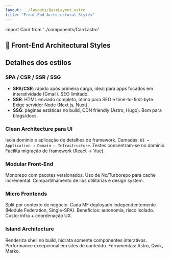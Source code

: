 ```yaml
---
layout: ../layouts/BaseLayout.astro
title: "Front-End Architectural Styles"
---
```


import Card from '../components/Card.astro'

## 🧠 Front-End Architectural Styles

<div class="grid sm:grid-cols-2 lg:grid-cols-3 gap-6 mt-6">
<Card title="SPA / CSR / SSR / SSG" href="https://nextjs.org/docs/basic-features/pages#static-generation-recommended" description="Choose rendering strategy based on SEO, time-to-interactive and infrastructure." />

<Card title="Clean Architecture for UI" href="https://github.com/pvarentsov/awesome-clean-architecture" description="Isolate domain logic from framework dependencies by applying Clean/Hexagonal principles." />

<Card title="Modular Front-End" href="https://nx.dev/concepts/monorepos" description="Build decoupled services & shareable libraries, often in a monorepo." />

<Card title="Micro Frontends" href="https://micro-frontends.org/" description="Compose independent apps via Module Federation, Single-SPA or similar runtimes." />

<Card title="Island Architecture" href="https://docs.astro.build/core-concepts/islands/" description="SSR shell + hydrated interactive islands for ultra-fast performance (Astro, Qwik)." />
</div>

## Detalhes dos estilos

### SPA / CSR / SSR / SSG
* **SPA/CSR**: rápido após primeira carga, ideal para apps focados em interatividade (Gmail). SEO limitado.
* **SSR**: HTML enviado completo, ótimo para SEO e time-to-first-byte. Exige servidor Node (Next.js, Nuxt).
* **SSG**: páginas estáticas no build, CDN friendly (Astro, Hugo). Bom para blogs/docs.

### Clean Architecture para UI
Isola domínio e aplicação de detalhes de framework. Camadas:
`UI → Application → Domain ← Infrastructure`. Testes concentram-se no domínio. Facilita migração de framework (React → Vue).

### Modular Front-End
Monorepo com pacotes versionados. Uso de Nx/Turborepo para cache incremental. Compartilhamento de libs utilitárias e design system.

### Micro Frontends
Split por contexto de negócio. Cada MF deployado independentemente (Module Federation, Single-SPA). Benefícios: autonomia, risco isolado. Custo: infra + coordenação UX.

### Island Architecture
Renderiza shell no build, hidrata somente componentes interativos. Performance excepcional em sites de conteúdo. Ferramentas: Astro, Qwik, Marko.